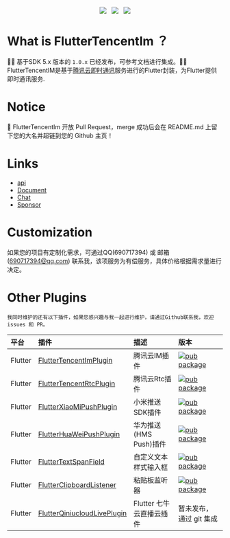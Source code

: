 <p align="center">
    <a href="https://pub.dartlang.org/packages/tencent_im_plugin"><img src="https://img.shields.io/pub/v/tencent_im_plugin.svg"/></a>
    &nbsp;
    <a href="https://www.apache.org/licenses/LICENSE-2.0"><img src="https://img.shields.io/github/license/JiangJuHong/FlutterTencentImPlugin"/></a>
    &nbsp;
    <a href="https://jq.qq.com/?_wv=1027&k=QxCWMlUf"><img src="https://img.shields.io/badge/qq群-850923396-1"/></a>
</p>

# What is FlutterTencentIm ？
💐💐 基于SDK 5.x 版本的 `1.0.x` 已经发布，可参考文档进行集成。💐💐  
FlutterTencentIM是基于[腾讯云即时通讯](https://cloud.tencent.com/product/im)服务进行的Flutter封装，为Flutter提供即时通讯服务.

# Notice
💐 FlutterTencentIm 开放 Pull Request，merge 成功后会在 README.md 上留下您的大名并超链到您的 Github 主页！

# Links

* [api](https://pub.dev/documentation/tencent_im_plugin/latest/tencent_im_plugin/TencentImPlugin-class.html)
* [Document](https://www.yuque.com/jiangjuhong/tencent-im-flutter/zk6p14)
* [Chat](https://jq.qq.com/?_wv=1027&k=QxCWMlUf)
* [Sponsor](https://www.yuque.com/jiangjuhong/tencent-im-flutter/ygi582)

# Customization

如果您的项目有定制化需求，可通过QQ(690717394) 或 邮箱(690717394@qq.com)
联系我，该项服务为有偿服务，具体价格根据需求量进行决定。

# Other Plugins

````
我同时维护的还有以下插件，如果您感兴趣与我一起进行维护，请通过Github联系我，欢迎 issues 和 PR。
````

| 平台    | 插件                                                                                       | 描述                   | 版本                                                                                                                           |
|:--------|:------------------------------------------------------------------------------------------|:-----------------------|:------------------------------------------------------------------------------------------------------------------------------|
| Flutter | [FlutterTencentImPlugin](https://github.com/JiangJuHong/FlutterTencentImPlugin)           | 腾讯云IM插件            | [![pub package](https://img.shields.io/pub/v/tencent_im_plugin.svg)](https://pub.dartlang.org/packages/tencent_im_plugin)     |
| Flutter | [FlutterTencentRtcPlugin](https://github.com/JiangJuHong/FlutterTencentRtcPlugin)         | 腾讯云Rtc插件           | [![pub package](https://img.shields.io/pub/v/tencent_rtc_plugin.svg)](https://pub.dartlang.org/packages/tencent_rtc_plugin)   |
| Flutter | [FlutterXiaoMiPushPlugin](https://github.com/JiangJuHong/FlutterXiaoMiPushPlugin)         | 小米推送SDK插件         | [![pub package](https://img.shields.io/pub/v/xiao_mi_push_plugin.svg)](https://pub.dartlang.org/packages/xiao_mi_push_plugin) |
| Flutter | [FlutterHuaWeiPushPlugin](https://github.com/JiangJuHong/FlutterHuaWeiPushPlugin)         | 华为推送(HMS Push)插件  | [![pub package](https://img.shields.io/pub/v/hua_wei_push_plugin.svg)](https://pub.dartlang.org/packages/hua_wei_push_plugin) |
| Flutter | [FlutterTextSpanField](https://github.com/JiangJuHong/FlutterTextSpanField)               | 自定义文本样式输入框     | [![pub package](https://img.shields.io/pub/v/text_span_field.svg)](https://pub.dartlang.org/packages/text_span_field)         |
| Flutter | [FlutterClipboardListener](https://github.com/JiangJuHong/FlutterClipboardListener)       | 粘贴板监听器            | [![pub package](https://img.shields.io/pub/v/clipboard_listener.svg)](https://pub.dartlang.org/packages/clipboard_listener)   |
| Flutter | [FlutterQiniucloudLivePlugin](https://github.com/JiangJuHong/FlutterQiniucloudLivePlugin) | Flutter 七牛云直播云插件 | 暂未发布，通过 git 集成                                                                                                         |

